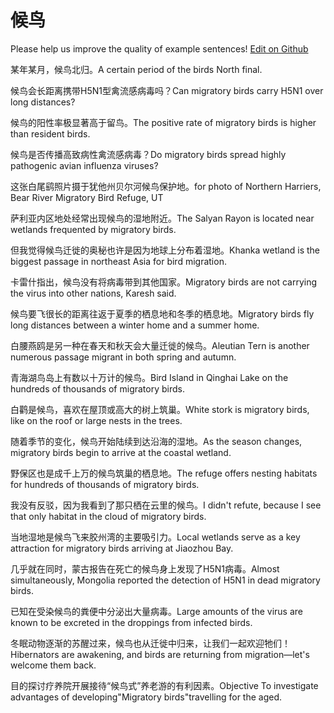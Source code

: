 # 候鸟

Please help us improve the quality of example sentences! [Edit on Github](https://github.com/jiyushe/jiyu-example-sentence-source/blob/main/chinese/houniao.md)

<p><span class="chinese">某年某月，候鸟北归。</span><span class="english">A certain period of the birds North final.</span></p>

<p><span class="chinese">候鸟会长距离携带H5N1型禽流感病毒吗？</span><span class="english">Can migratory birds carry H5N1 over long distances?</span></p>

<p><span class="chinese">候鸟的阳性率极显著高于留鸟。</span><span class="english">The positive rate of migratory birds is higher than resident birds.</span></p>

<p><span class="chinese">候鸟是否传播高致病性禽流感病毒？</span><span class="english">Do migratory birds spread highly pathogenic avian influenza viruses?</span></p>

<p><span class="chinese">这张白尾鹞照片摄于犹他州贝尔河候鸟保护地。</span><span class="english">for photo of Northern Harriers, Bear River Migratory Bird Refuge, UT</span></p>

<p><span class="chinese">萨利亚内区地处经常出现候鸟的湿地附近。</span><span class="english">The Salyan Rayon is located near wetlands frequented by migratory birds.</span></p>

<p><span class="chinese">但我觉得候鸟迁徙的奥秘也许是因为地球上分布着湿地。</span><span class="english">Khanka wetland is the biggest passage in northeast Asia for bird migration.</span></p>

<p><span class="chinese">卡雷什指出，候鸟没有将病毒带到其他国家。</span><span class="english">Migratory birds are not carrying the virus into other nations, Karesh said.</span></p>

<p><span class="chinese">候鸟要飞很长的距离往返于夏季的栖息地和冬季的栖息地。</span><span class="english">Migratory birds fly long distances between a winter home and a summer home.</span></p>

<p><span class="chinese">白腰燕鸥是另一种在春天和秋天会大量迁徙的候鸟。</span><span class="english">Aleutian Tern is another numerous passage migrant in both spring and autumn.</span></p>

<p><span class="chinese">青海湖鸟岛上有数以十万计的候鸟。</span><span class="english">Bird Island in Qinghai Lake on the hundreds of thousands of migratory birds.</span></p>

<p><span class="chinese">白鹳是候鸟，喜欢在屋顶或高大的树上筑巢。</span><span class="english">White stork is migratory birds, like on the roof or large nests in the trees.</span></p>

<p><span class="chinese">随着季节的变化，候鸟开始陆续到达沿海的湿地。</span><span class="english">As the season changes, migratory birds begin to arrive at the coastal wetland.</span></p>

<p><span class="chinese">野保区也是成千上万的候鸟筑巢的栖息地。</span><span class="english">The refuge offers nesting habitats for hundreds of thousands of migratory birds.</span></p>

<p><span class="chinese">我没有反驳，因为我看到了那只栖在云里的候鸟。</span><span class="english">I didn't refute, because I see that only habitat in the cloud of migratory birds.</span></p>

<p><span class="chinese">当地湿地是候鸟飞来胶州湾的主要吸引力。</span><span class="english">Local wetlands serve as a key attraction for migratory birds arriving at Jiaozhou Bay.</span></p>

<p><span class="chinese">几乎就在同时，蒙古报告在死亡的候鸟身上发现了H5N1病毒。</span><span class="english">Almost simultaneously, Mongolia reported the detection of H5N1 in dead migratory birds.</span></p>

<p><span class="chinese">已知在受染候鸟的粪便中分泌出大量病毒。</span><span class="english">Large amounts of the virus are known to be excreted in the droppings from infected birds.</span></p>

<p><span class="chinese">冬眠动物逐渐的苏醒过来，候鸟也从迁徙中归来，让我们一起欢迎牠们！</span><span class="english">Hibernators are awakening, and birds are returning from migration—let's welcome them back.</span></p>

<p><span class="chinese">目的探讨疗养院开展接待“候鸟式”养老游的有利因素。</span><span class="english">Objective To investigate advantages of developing"Migratory birds"travelling for the aged.</span></p>

